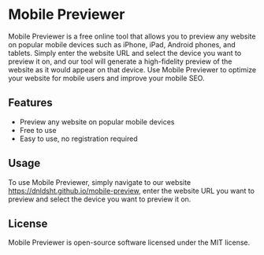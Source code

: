 # Mobile Previewer

Mobile Previewer is a free online tool that allows you to preview any website on popular mobile devices such as iPhone, iPad, Android phones, and tablets. Simply enter the website URL and select the device you want to preview it on, and our tool will generate a high-fidelity preview of the website as it would appear on that device. Use Mobile Previewer to optimize your website for mobile users and improve your mobile SEO.

## Features
- Preview any website on popular mobile devices
- Free to use
- Easy to use, no registration required

## Usage
To use Mobile Previewer, simply navigate to our website https://dnldsht.github.io/mobile-preview, enter the website URL you want to preview and select the device you want to preview it on.


## License
Mobile Previewer is open-source software licensed under the MIT license.
